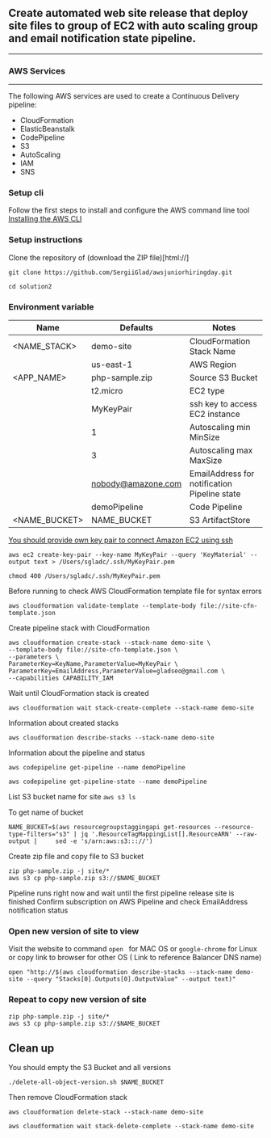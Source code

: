 ## Create automated web site release that deploy site files to group of EC2 with auto scaling group and email notification state pipeline.
___

### AWS Services
---
The following AWS services are used to create a Continuous Delivery pipeline:

  * CloudFormation
  * ElasticBeanstalk
  * CodePipeline
  * S3
  * AutoScaling
  * IAM
  * SNS



### Setup cli

Follow the first steps to install and configure the AWS command line tool [Installing the AWS CLI](https://docs.aws.amazon.com/cli/latest/userguide/cli-chap-install.html)

### Setup instructions

Clone the repository of (download the ZIP file)[html://]

```
git clone https://github.com/SergiiGlad/awsjuniorhiringday.git

cd solution2

```



### Environment variable

Name | Defaults | Notes
--- | --- | ---
<NAME_STACK> | demo-site | CloudFormation Stack Name
<REGION> | us-east-1 | AWS Region
<APP_NAME> | php-sample.zip | Source S3 Bucket
<INSTANCE> | t2.micro | EC2 type
<KeyName> | MyKeyPair| ssh key to access EC2 instance
<MinSize> | 1 | Autoscaling min MinSize
<MaxSize> | 3 | Autoscaling max MaxSize
<EmailAddress> | nobody@amazone.com | EmailAddress for notification Pipeline state
<NamePipeline> | demoPipeline | Code Pipeline
<NAME_BUCKET> | NAME_BUCKET | S3 ArtifactStore

[You should provide own key pair to connect Amazon EC2 using ssh](https://docs.aws.amazon.com/AWSEC2/latest/UserGuide/ec2-key-pairs.html)

```
aws ec2 create-key-pair --key-name MyKeyPair --query 'KeyMaterial' --output text > /Users/sgladc/.ssh/MyKeyPair.pem

chmod 400 /Users/sgladc/.ssh/MyKeyPair.pem
```

Before running to check AWS CloudFormation template file for syntax errors

```
aws cloudformation validate-template --template-body file://site-cfn-template.json

```

Create pipeline stack with CloudFormation

```
aws cloudformation create-stack --stack-name demo-site \
--template-body file://site-cfn-template.json \
--parameters \
ParameterKey=KeyName,ParameterValue=MyKeyPair \
ParameterKey=EmailAddress,ParameterValue=gladseo@gmail.com \
--capabilities CAPABILITY_IAM

```

Wait until CloudFormation stack is created

```
aws cloudformation wait stack-create-complete --stack-name demo-site

```

Information about created stacks
```
aws cloudformation describe-stacks --stack-name demo-site

```


Information about the pipeline and status
```
aws codepipeline get-pipeline --name demoPipeline

aws codepipeline get-pipeline-state --name demoPipeline

```


List S3 bucket name for site ```aws s3 ls```

To get name of bucket
```
NAME_BUCKET=$(aws resourcegroupstaggingapi get-resources --resource-type-filters="s3" | jq '.ResourceTagMappingList[].ResourceARN' --raw-output |     sed -e 's/arn:aws:s3::://')

```

Create zip file and copy file to S3 bucket
```
zip php-sample.zip -j site/*
aws s3 cp php-sample.zip s3://$NAME_BUCKET

```

Pipeline runs right now and wait until the first pipeline release site is finished
Confirm subscription on AWS Pipeline and check EmailAddress notification status

### Open new version of site to view

Visit the website to command ```open ``` for MAC OS or ```google-chrome``` for Linux or copy link to browser for other OS ( Link to reference Balancer DNS name)

```
open "http://$(aws cloudformation describe-stacks --stack-name demo-site --query "Stacks[0].Outputs[0].OutputValue" --output text)"

```

### Repeat to copy new version of site

```
zip php-sample.zip -j site/*
aws s3 cp php-sample.zip s3://$NAME_BUCKET

```

## Clean up

You should empty the S3 Bucket and all versions

```
./delete-all-object-version.sh $NAME_BUCKET

```

Then remove CloudFormation stack

```
aws cloudformation delete-stack --stack-name demo-site

aws cloudformation wait stack-delete-complete --stack-name demo-site

```
